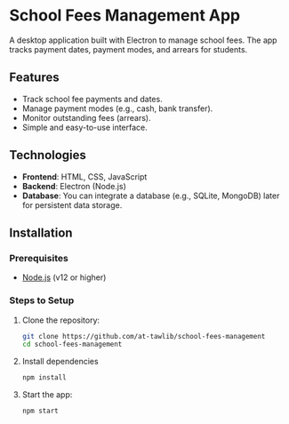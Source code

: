 # School Fees Management App

A desktop application built with Electron to manage school fees. The app tracks payment dates, payment modes, and arrears for students.

## Features
- Track school fee payments and dates.
- Manage payment modes (e.g., cash, bank transfer).
- Monitor outstanding fees (arrears).
- Simple and easy-to-use interface.

## Technologies
- **Frontend**: HTML, CSS, JavaScript
- **Backend**: Electron (Node.js)
- **Database**: You can integrate a database (e.g., SQLite, MongoDB) later for persistent data storage.

## Installation

### Prerequisites
- [Node.js](https://nodejs.org/) (v12 or higher)

### Steps to Setup

1. Clone the repository:
   ```bash
   git clone https://github.com/at-tawlib/school-fees-management
   cd school-fees-management
   ```

2. Install dependencies
    ```bash
    npm install
    ```

3. Start the app:
    ```bash
    npm start
    ```
